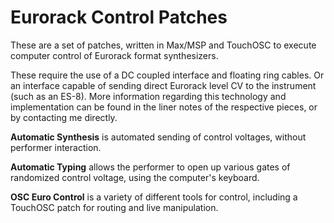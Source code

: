 # Eurorack Control Patches

These are a set of patches, written in Max/MSP and TouchOSC to execute computer control of Eurorack format synthesizers.

These require the use of a DC coupled interface and floating ring cables.  Or an interface capable of sending direct Eurorack level CV to the instrument (such as an ES-8).  More information regarding this technology and implementation can be found in the liner notes of the respective pieces, or by contacting me directly.

<b>Automatic Synthesis</b> is automated sending of control voltages, without performer interaction.

<b>Automatic Typing</b> allows the performer to open up various gates of randomized control voltage, using the computer's keyboard.

<b>OSC Euro Control</b> is a variety of different tools for control, including a TouchOSC patch for routing and live manipulation.